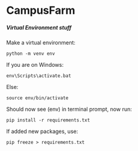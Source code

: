 # CampusFarm

##### Virtual Environment stuff
Make a virtual environment:

`python -m venv env`

If you are on Windows: 

`env\Scripts\activate.bat`

Else:

`source env/bin/activate`

Should now see (env) in terminal prompt, now run:

`pip install -r requirements.txt`

If added new packages, use:

`pip freeze > requirements.txt`
